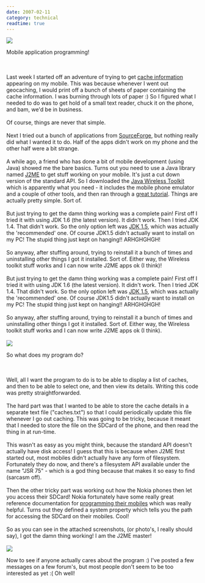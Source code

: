 ```yaml
---
date: 2007-02-11
category: technical
readtime: true
---
```

<img src="/pics/cache1.jpg" class="img-responsive" />

<p>Mobile application programming!</p>
<br /><br />Last week I started off an adventure of trying to get <a href="http://www.geocaching.com">cache information</a> appearing on my mobile. This was because whenever I went out geocaching, I would print off a bunch of sheets of paper containing the cache information. I was burning through lots of paper :) So I figured what I needed to do was to get hold of a small text reader, chuck it on the phone, and bam, we'd be in business.<br /><br />Of course, things are never that simple. <br /><br />Next I tried out a bunch of applications from <a href="http://sourceforge.net">SourceForge</a>, but nothing really did what I wanted it to do. Half of the apps didn't work on my phone and the other half were a bit strange. <br /><br />A while ago, a friend who has done a bit of mobile development (using Java) showed me the bare basics. Turns out you need to use a Java library named <a href="http://java.sun.com/javame/index.jsp">J2ME</a> to get stuff working on your mobile. It's just a cut down version of the standard API. So I downloaded the <a href="http://java.sun.com/products/sjwtoolkit/">Java Wireless Toolkit</a> which is apparently what you need - it includes the mobile phone emulator and a couple of other tools, and then ran through a <a href="http://today.java.net/pub/a/today/2005/02/09/j2me1.html">great tutorial</a>. Things are actually pretty simple. Sort of.<br /><br />But just trying to get the damn thing working was a complete pain! First off I tried it with using JDK 1.6 (the latest version). It didn't work. Then I tried JDK 1.4. That didn't work. So the only option left was <a href="http://java.sun.com/javase/downloads/index_jdk5.jsp">JDK 1.5</a>, which was actually the 'recommended' one. Of course JDK1.5 didn't actually want to install on my PC! The stupid thing just kept on hanging!! ARHGHGHGH!<br /><br />So anyway, after stuffing around, trying to reinstall it a bunch of times and uninstalling other things I got it installed. Sort of. Either way, the Wireless toolkit stuff works and I can now write J2ME apps ok (I think)!<br /><br />But just trying to get the damn thing working was a complete pain! First off I tried it with using JDK 1.6 (the latest version). It didn't work. Then I tried JDK 1.4. That didn't work. So the only option left was <a href="http://java.sun.com/javase/downloads/index_jdk5.jsp">JDK 1.5</a>, which was actually the 'recommended' one. Of course JDK1.5 didn't actually want to install on my PC! The stupid thing just kept on hanging!! ARHGHGHGH!<br /><br />So anyway, after stuffing around, trying to reinstall it a bunch of times and uninstalling other things I got it installed. Sort of. Either way, the Wireless toolkit stuff works and I can now write J2ME apps ok (I think).<br /><br />

<img src="/pics/cache2.jpg" class="img-responsive" />

<p>So what does my program do?</p><br /><br />Well, all I want the program to do is to be able to display a list of caches, and then to be able to select one, and then view its details.  Writing this code was pretty straightforwarded. <br /><br />The hard part was that I wanted to be able to store the cache details in a separate text file ("caches.txt") so that I could periodically update this file whenever I go out caching. This was going to be tricky, because it meant that I needed to store the file on the SDCard of the phone, and then read the thing in at run-time.<br /><br />This wasn't as easy as you might think, because the standard API doesn't actually have disk access! I guess that this is because when J2ME first started out, most mobiles didn't actually have any form of filesystem. Fortunately they do now, and there's a filesystem API available under the name "JSR 75" - which is a god thing because that makes it so easy to find (sarcasm off).<br /><br />Then the other tricky part was working out how the Nokia phones then let you access their SDCard! Nokia fortunately have some really great reference documentation for <a href="http://forum.nokia.com/main/platforms/s40/">programming their mobiles</a> which was really helpful. Turns out they defined a system property which tells you the path for accessing the SDCard on their mobiles. Cool!<br /><br />So as you can see in the attached screenshots, (or photo's, I really should say), I got the damn thing working! I am the J2ME master!<br /><br />

<img src="/pics/cache3.jpg" class="img-responsive" />

<p>Now to see if anyone actually cares about the program :) I've posted a few messages on a few forum's, but most people don't seem to be too interested as yet :( Oh well!</p>
